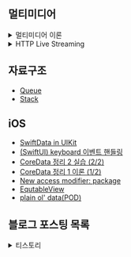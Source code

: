 ## 멀티미디어
<details>
<summary>멀티미디어 이론</summary>
 
 - [Fundamental Concepts of Video](https://github.com/lgvv/wiki/issues/15)
 - [Intro. To Multimedia Engineering Color Models](https://github.com/lgvv/wiki/issues/3)
 - [Intro. To Multimedia Engineering Image Representation](https://github.com/lgvv/wiki/issues/2)
 - [Intro. To Multimedia Engineering Introduction](https://github.com/lgvv/wiki/issues/1)
</details>

<details>
<summary>HTTP Live Streaming</summary> 
 
 - [Creating a Multivariant Playlist](https://github.com/lgvv/wiki/issues/9)
 - [HTTP Live Streaming Overview](https://github.com/lgvv/wiki/issues/4)
 - [Live Playlist (sliding window) construction](https://github.com/lgvv/wiki/issues/11)
 - [Event playlist construction](https://github.com/lgvv/wiki/issues/12)
 - [Video on Demand playlist construction](https://github.com/lgvv/wiki/issues/10)
 - [Incorporating Ads into a Playlist](https://github.com/lgvv/wiki/issues/13)
 - [Adding alternate media to a playlist](https://github.com/lgvv/wiki/issues/14)
</details>

## 자료구조
 - [Queue](https://github.com/lgvv/wiki/issues/7)
 - [Stack](https://github.com/lgvv/wiki/issues/6)
 
## iOS
 - [SwiftData in UIKit](https://github.com/lgvv/wiki/issues/24)
 - [(SwiftUI) keyboard 이벤트 핸들링](https://github.com/lgvv/wiki/issues/22)
 - [CoreData 정리 2 실습 (2/2)](https://github.com/lgvv/wiki/issues/23)
 - [CoreData 정리 1 이론 (1/2)](https://github.com/lgvv/wiki/issues/21)
 - [New access modifier: package](https://github.com/lgvv/wiki/issues/18)
 - [EqutableView](https://github.com/lgvv/wiki/issues/20)
 - [plain ol' data(POD)](https://github.com/lgvv/wiki/issues/19)
 
## 블로그 포스팅 목록
<details>
<summary>티스토리</summary>

 - [We do not provide support for this pre-release version.](https://rldd.tistory.com/653)
 - [SwiftUI로 Placeholder가 존재하는 TextField 설계 팁 (UIKit호환)](https://rldd.tistory.com/652)
 - [Dependecy Container 만들기](https://rldd.tistory.com/651)
 - [SwiftUI 하위뷰에서 상위뷰로 DelegatePattern을 활용해 이벤트 전달하기](https://rldd.tistory.com/650)
 - [모듈화 리팩토링 과정에서 고민했던 것들](https://rldd.tistory.com/648)
 - [Coordinator 모듈을 통해 UI 모듈간 순환참조 해결하기](https://rldd.tistory.com/647)
 - [SwiftUI 화면 dismiss 상황에서 흰 화면 나타나는 문제](https://rldd.tistory.com/646)
 - [Swift Concurrency를 적용하면서 발생한 동시성 문제](https://rldd.tistory.com/645)
 - [UseCase와 Repository 테스트 목적 정리](https://rldd.tistory.com/644)
 - [지하철 검색 기능에 캐싱 로직 도입하기](https://rldd.tistory.com/643)
 - [UICollectionView Sticky Header](https://rldd.tistory.com/641)
 - [[Tuist] Mise Install](https://rldd.tistory.com/640)
 - [Library vs Framework 정리](https://rldd.tistory.com/639)
 - [Swift @TaskLocal](https://rldd.tistory.com/638)
 - [Swift KeyPath 정리](https://rldd.tistory.com/637)
 - [SwiftUI .swipeActions not working](https://rldd.tistory.com/636)
 - [iOS Translation Framework](https://rldd.tistory.com/634)
 - [swift @_spi (System Programming Interfaces)](https://rldd.tistory.com/633)
 - [CloudKit 정리 코드 예제 #3](https://rldd.tistory.com/631)
 - [Swift withTaskCancellationHandler](https://rldd.tistory.com/630)
 - [Swift AsyncStream, AsyncThrowingStream 정리](https://rldd.tistory.com/629)
 - [UITableView isSelected, isHighlighted 정리](https://rldd.tistory.com/628)
 - [UICollectionView isSelected 정리](https://rldd.tistory.com/627)
 - [Swift nonmuating, mutating](https://rldd.tistory.com/626)
 - [SwiftUI DynamicProperty](https://rldd.tistory.com/625)
 - [iOS TipKit 사용 예제 정리](https://rldd.tistory.com/623)
 - [SwiftUI @FoucsState @FocusedValue @FocusedObject](https://rldd.tistory.com/622)
 - [Swift Entry macro (@Entry)](https://rldd.tistory.com/620)
 - [CloudKit(iCloud) 정리 이론 #2](https://rldd.tistory.com/619)
 - [[UIKit] appearance callbacks (화면 전환시 LifeCycle)](https://rldd.tistory.com/617)
 - [[WWDC24] UI 애니메이션 및 전환 효과 향상하기](https://rldd.tistory.com/616)
 - [[WWDC24] Genmoji로 앱에서 더욱 풍부한 표현 선보이기](https://rldd.tistory.com/615)
 - [[WWDC24] SwiftUI 컨테이너 쉽게 이해하기](https://rldd.tistory.com/614)
 - [[WWDC23] Accessibility & Inclusion](https://rldd.tistory.com/613)
 - [[WWDC24] Swift의 성능 살펴보기](https://rldd.tistory.com/612)
 - [[WWDC24] AVFoundation의 미디어 성능 지표 살펴보기](https://rldd.tistory.com/611)
 - [[UIKit] reloadSections에서 애니메이션 없애는 방법](https://rldd.tistory.com/610)
 - [[Swift] JSON 형태로 바꾸는 방법](https://rldd.tistory.com/609)
 - [[Xcode 16 Beta] Could not download and install iOS 18.0 Simulator runtime with Xcode 16.0 beta](https://rldd.tistory.com/608)
 - [CloudKit(iCloud) 정리 환경세팅 #1](https://rldd.tistory.com/607)
 - [[iOS] infinite carousel DiffableDataSource + CompositionalLayout](https://rldd.tistory.com/603)
 - [[Swift] New access modifier: package](https://rldd.tistory.com/602)
 - [[Natural Language] 텍스트 간 유사점 찾기](https://rldd.tistory.com/600)
 - [[Natural Language] Overview](https://rldd.tistory.com/599)
 - [[SwiftUI] NavigationLink 화살표 없애기](https://rldd.tistory.com/597)
 - [[SwiftUI] keyboard 이벤트 핸들링](https://rldd.tistory.com/596)
 - [[IT 동아리 Nexters] 24기 프로젝트 회고](https://rldd.tistory.com/594)
 - [[iOS] Memory Debug Graph 분석해 프로젝트 구조 개선](https://rldd.tistory.com/593)
 - [[iOS] 학과 검색 알고리즘 개선 (초성검색)](https://rldd.tistory.com/592)
 - [[iOS] SwiftData in UIKit](https://rldd.tistory.com/588)
 - [[iOS] CoreData 정리 2 실습 (2/2)](https://rldd.tistory.com/587)
 - [[iOS] CoreData 정리 이론 (1/2)](https://rldd.tistory.com/586)
 - [[TCA] HigherOrderReducers #2 (ReusableFavoriting)](https://rldd.tistory.com/585)
 - [[TCA] HigherOrderReducers #1 (Recursion)](https://rldd.tistory.com/584)
 - [[TCA] Navigation (화면전환 총 정리)](https://rldd.tistory.com/583)
 - [[TCA] Effect #6 (WebSocket)](https://rldd.tistory.com/582)
 - [[iOS] Spotlight (SearchAPI)](https://rldd.tistory.com/581)
 - [[TCA] Effect #5 (Timers)](https://rldd.tistory.com/580)
 - [[TCA] Effect #4 (Refreshable)](https://rldd.tistory.com/579)
 - [[TCA] Effect #3 (LongLiving)](https://rldd.tistory.com/578)
 - [[TCA] Effect #2 (Cancellation)](https://rldd.tistory.com/577)
 - [[TCA] Effect #1 (Basics)](https://rldd.tistory.com/576)
 - [[TCA] SharedState](https://rldd.tistory.com/574)
 - [[TCA] OptionalState (IfLetCase)](https://rldd.tistory.com/573)
 - [[TCA] FocusState](https://rldd.tistory.com/572)
 - [[TCA] Binding](https://rldd.tistory.com/571)
 - [[TCA] Tutorial #5 (Multiple presentation destinations)](https://rldd.tistory.com/568)
 - [[ARKit] #7 frameSemantics](https://rldd.tistory.com/562)
 - [[ARKit] #6 ARKit in iOS](https://rldd.tistory.com/561)
 - [[SceneKit] #5 SCNSceneRendererDelegate](https://rldd.tistory.com/560)
 - [[SceneKit] #4 SCNAction](https://rldd.tistory.com/558)
 - [[SceneKit] #3 Animating SceneKit Content](https://rldd.tistory.com/557)
 - [[SceneKit] #2 Geometry 다뤄보기](https://rldd.tistory.com/556)
 - [[ARKit] #1 ARKit 시작하기](https://rldd.tistory.com/555)
 - [[Node.js] 몽고디비](https://rldd.tistory.com/554)
 - [[SwiftUI] EqutableView (feat. POD)](https://rldd.tistory.com/553)
 - [[Swift] plain ol' data(POD)](https://rldd.tistory.com/552)
 - [[iOS] NavigationSplitView](https://rldd.tistory.com/551)
 - [[Node.js] #7 MySQL](https://rldd.tistory.com/550)
 - [[Node.js] #6 익스프레스 웹 서버 만들기](https://rldd.tistory.com/549)
 - [[Node.js] #5 패키지 매니저](https://rldd.tistory.com/548)
 - [[Node.js] #4 http 모듈로 서버 만들기](https://rldd.tistory.com/547)
 - [[Node.js] #3 노드 기능 알아보기](https://rldd.tistory.com/546)
 - [[Node.js] #2 알아둬야 할 자바스크립트](https://rldd.tistory.com/545)
 - [[Node.js] #1 핵심개념 이해하기](https://rldd.tistory.com/544)
 - [[UIKit] UILabel Inset](https://rldd.tistory.com/543)
 - [[Kuring] 1.4.0 release 개발일지](https://rldd.tistory.com/542)
 - [[WWDC23] Meet MapKit for SwiftUI](https://rldd.tistory.com/541)
 - [[XCode 15.0 beta] Preview Macro Bug](https://rldd.tistory.com/539)
 - [[Xcode] 13.3에서 빌드속도 개선](https://rldd.tistory.com/532)
 - [[XCode] Instruments - Network](https://rldd.tistory.com/531)
 - [[Swift] 커링(Currying)](https://rldd.tistory.com/524)
 - [[iOS] Debug Scheme 분리하기](https://rldd.tistory.com/522)
 - [[TCA] 공부기록 #1 (ReducerProtocol)](https://rldd.tistory.com/519)
 - [[XCTest] Test Double (Swift)](https://rldd.tistory.com/516)
 - [[iOS] UIImage.Orientation](https://rldd.tistory.com/514)
 - [[BlackCat] FilterView 개발일지 (CI - Github Action)](https://rldd.tistory.com/508)
 - [[BlackCat] BusinessProfileViewController 개발일지](https://rldd.tistory.com/507)
 - [such module 'RxCocoaRuntime'](https://rldd.tistory.com/506)
 - [Swift HTML 코드 로드하기](https://rldd.tistory.com/503)
 - [ReactorKit + RxDataSources #2(RxTableViewSectionedAnimatedDataSource)](https://rldd.tistory.com/502)
 - [ReactorKit + RxDataSources #1(SectionModelType)](https://rldd.tistory.com/501)
 - [[ReactorKit] ReactorKit 공부하기 #7 View (programming)](https://rldd.tistory.com/500)
 - [[Moya] Unable to parse empty data 대응하기](https://rldd.tistory.com/499)
 - [Clean Architecture Swift #2](https://rldd.tistory.com/498)
 - [Clean Architecture Swift #1](https://rldd.tistory.com/497)
 - [[ReactorKit] ReactorKit 공부하기 #6 transform](https://rldd.tistory.com/495)
 - [[iOS] UICollectionView CompositionalLayout](https://rldd.tistory.com/494)
 - [[iOS] DiffableDataSource n-Section n-Item (섹션마다 다른 셀)](https://rldd.tistory.com/493)
 - [[Vapor] Vapor + heroku](https://rldd.tistory.com/492)
 - [[ReactorKit] ReactorKit 공부하기 #5 RxTodo 따라잡기 (3)](https://rldd.tistory.com/491)
 - [[ReactorKit] ReactorKit 공부하기 #4 RxTodo 따라잡기 (2)](https://rldd.tistory.com/490)
 - [[ReactorKit] ReactorKit 공부하기 #3 RxTodo 따라잡기 (1)](https://rldd.tistory.com/489)
 - [[Realm] 내가 보려고 기록하는 더 단단한 Realm 구조로](https://rldd.tistory.com/488)
 - [[Realm] Realm migration (Swift)](https://rldd.tistory.com/487)
 - [[Realm] The document “default.realm” could not be opened.](https://rldd.tistory.com/486)
 - [[Realm] Realm CRUD more modern and swifty](https://rldd.tistory.com/485)
 - [[iOS] UICollectionView에 대해서 알아보기 7편 (UICollectionViewDiffableDataSource)](https://rldd.tistory.com/484)
 - [[iOS] UICollectionView에 대해서 알아보기 6편 (Realm, async, await, Delegate)](https://rldd.tistory.com/483)
 - [[iOS] 내가 보려고 기록하는 Realm 구조 설계하기 및 @escaping](https://rldd.tistory.com/482)
 - [[iOS]  FlexLayout을 Cell에서 사용할 때 주의할 점 (feat. 🙇🏻‍♂️)](https://rldd.tistory.com/481)
 - [[iOS] Swift random String 생성](https://rldd.tistory.com/480)
 - [[iOS] UICollectionView에 대해서 알아보기 5편 (북마크 구현 및 모델 관리)](https://rldd.tistory.com/479)
 - [[iOS] UICollectionView에 대해서 알아보기 4편 (Rx + FlexLayout + PinLayout)](https://rldd.tistory.com/478)
 - [[iOS] FlexLayout 'YGEnums.h' file not found Error](https://rldd.tistory.com/477)
 - [[iOS] SwiftUI SceneDelegate, AppDelegate 변경](https://rldd.tistory.com/476)
 - [[iOS] 내가 만든 SPM에서 No Such Module..](https://rldd.tistory.com/475)
 - [[iOS] SPM 프로젝트 이름 변경시 오류](https://rldd.tistory.com/474)
 - [[iOS] UICollectionView에 대해서 알아보기 3편 (동적 Cell)](https://rldd.tistory.com/473)
 - [[iOS] 시뮬레이터에서 Remote Notification (푸시알림)](https://rldd.tistory.com/472)
 - [[iOS] UICollectionView에 대해서 알아보기 2편](https://rldd.tistory.com/471)
 - [[iOS] UICollectionView에 대해서 알아보기 1편](https://rldd.tistory.com/470)
 - [[iOS] rootViewController 교체하기](https://rldd.tistory.com/469)
 - [[git] xcode .gitignore](https://rldd.tistory.com/468)
 - [[iOS] present 이후 pushViewController](https://rldd.tistory.com/467)
 - [[ReactorKit] ReactorKit 공부하기 #2](https://rldd.tistory.com/462)
 - [[ReactorKit] ReactorKit 공부하기 #1](https://rldd.tistory.com/461)
 - [[git] 소스트리 전역 gitignore 해결하기](https://rldd.tistory.com/460)
 - [[XCode] Instruments](https://rldd.tistory.com/459)
 - [[python] scikit-learn](https://rldd.tistory.com/458)
 - [[Swift] Coodinator Pattern](https://rldd.tistory.com/457)
 - [[Swift] Command Pattern](https://rldd.tistory.com/455)
 - [[XCTest] XCTest에 대해서 알아보기 1편](https://rldd.tistory.com/454)
 - [[Swift] Composite Pattern](https://rldd.tistory.com/453)
 - [[Swift] Mediator Pattern](https://rldd.tistory.com/452)
 - [[Combine] Networking(feat. RestAPI)](https://rldd.tistory.com/451)
 - [[git] Git-flow 전략과 프로젝트 예시(feat. Kuring)](https://rldd.tistory.com/450)
 - [[Swift] FlyWeight Pattern](https://rldd.tistory.com/449)
 - [[Swift] Facade Pattern](https://rldd.tistory.com/448)
 - [[Swift] Multicast Delegate Pattern](https://rldd.tistory.com/447)
 - [[Combine] Let's study Combine! (feat. SwiftUI)](https://rldd.tistory.com/445)
 - [[SwiftUI] @StateObject](https://rldd.tistory.com/444)
 - [[SwiftUI] State and Data Flow](https://rldd.tistory.com/443)
 - [[iOS] 화면 스크린샷 및 녹화 감지 (feat. SwiftUI)](https://rldd.tistory.com/442)
 - [[SwiftUI] ViewModifier](https://rldd.tistory.com/441)
 - [[SwiftUI] UIActivityViewController를 SwiftUI로](https://rldd.tistory.com/439)
 - [[SwiftUI] List accessory (feat. disclosure indicator)](https://rldd.tistory.com/438)
 - [[SwiftUI] List Row 선택하기(TableView didSelectRow)](https://rldd.tistory.com/437)
 - [[Swift] State Pattern](https://rldd.tistory.com/436)
 - [[Swift] Prototype Pattern](https://rldd.tistory.com/435)
 - [[SwiftUI] LazyVGrid](https://rldd.tistory.com/434)
 - [[SwiftUI] menu (feat. Picker)](https://rldd.tistory.com/433)
 - [[Swift] BOJ 1516 게임 개발](https://rldd.tistory.com/432)
 - [[Swift] BOJ 1766 문제집](https://rldd.tistory.com/431)
 - [[Swift] BOJ 2252 줄 세우기](https://rldd.tistory.com/430)
 - [[SwiftUI] Picker, segmentedStyle (feat. enum CaseIterable)](https://rldd.tistory.com/428)
 - [[SwiftUI] Toast, popup](https://rldd.tistory.com/427)
 - [[SwiftUI] TextField, SecureField](https://rldd.tistory.com/426)
 - [[SwiftUI] ButtonStyle](https://rldd.tistory.com/425)
 - [[SwiftUI] QRcodeReader](https://rldd.tistory.com/424)
 - [[SwiftUI 3.0] State/ Binding / EnvironmentObject](https://rldd.tistory.com/423)
 - [[SwiftUI] TabView + CustomTabView](https://rldd.tistory.com/422)
 - [[SwiftUI] GeometryReader](https://rldd.tistory.com/421)
 - [[SwiftUI] NavigationView](https://rldd.tistory.com/420)
 - [[SwiftUI] List (tableView in UIKit)](https://rldd.tistory.com/419)
 - [[SwiftUI] Alert](https://rldd.tistory.com/418)
 - [[SwiftUI] VStack, HStack, ZStack](https://rldd.tistory.com/417)
 - [[SwiftUI] How to set Image in SwiftUI](https://rldd.tistory.com/416)
 - [[Swift] BOJ 23034 조별과제 멈춰! (실패: 시간초과)](https://rldd.tistory.com/411)
 - [[Swift] BOJ 4386 별자리 만들기✨](https://rldd.tistory.com/410)
 - [[Swift] BOJ 1197 네트워크 연결 (🎉 400번째 포스팅이다 ㅎㅎ)](https://rldd.tistory.com/409)
 - [[Swift] BOJ 1647 도시 분할 계획](https://rldd.tistory.com/408)
 - [[Swift] BOJ 1197 최소 스패닝 트리](https://rldd.tistory.com/407)
 - [[Swift] 크루스칼 알고리즘과 위상정렬](https://rldd.tistory.com/406)
 - [[Swift] Iterator Pattern](https://rldd.tistory.com/405)
 - [[Swift] Adapter Pattern](https://rldd.tistory.com/404)
 - [[Swift] BOJ 2143 두 배열의 합](https://rldd.tistory.com/403)
 - [[Swift] BOJ 2352 반도체 설계](https://rldd.tistory.com/402)
 - [[Swift] BOJ 2805 나무 자르기](https://rldd.tistory.com/401)
 - [[Swift] BOJ 1920 수 찾기](https://rldd.tistory.com/400)
 - [[Swift] BOJ 7453 합이 0인 네 정수](https://rldd.tistory.com/399)
 - [[Swift] BOJ 12738 가장 긴 증가하는 부분 수열 3](https://rldd.tistory.com/398)
 - [[Swift] BOJ 1300 K번째 수](https://rldd.tistory.com/397)
 - [[Swift] BOJ 1238 파티](https://rldd.tistory.com/396)
 - [[Swift] BOJ 1916 최소비용 구하기](https://rldd.tistory.com/395)
 - [[Swift] Factory Pattern](https://rldd.tistory.com/394)
 - [[iOS] Thread 1: "Attempt to insert non-property list object () for key ~](https://rldd.tistory.com/393)
 - [[iOS] tableViewCell Swipe Action 구현하기](https://rldd.tistory.com/392)
 - [[iOS] UIButton SystemImage 크기 조절](https://rldd.tistory.com/391)
 - [[iOS] UITableView BackgroundView didTapped ✨](https://rldd.tistory.com/390)
 - [[iOS] Swift Calendar 첫 날과 마지막 날 찾기](https://rldd.tistory.com/389)
 - [[iOS] collectionViewCell 사이에 공백없애기](https://rldd.tistory.com/388)
 - [[iOS15] Device width, height in safeAreaLayoutGuide](https://rldd.tistory.com/387)
 - [[iOS] Indicator customizing (feat. Lottie)](https://rldd.tistory.com/386)
 - [[Swift] 프로그래머스 LV2. [1차] 뉴스 클러스터링](https://rldd.tistory.com/385)
 - [[Swift] MVVM Pattern](https://rldd.tistory.com/384)
 - [[Swift] Builder Pattern](https://rldd.tistory.com/383)
 - [[Swift] Observer Pattern](https://rldd.tistory.com/382)
 - [[Swift] 프로그래머스 LV2. 수식 최대화](https://rldd.tistory.com/380)
 - [[Swift] 프로그래머스 LV2. [3차] 파일명 정렬](https://rldd.tistory.com/379)
 - [[Swift] 프로그래머스 LV2. 방문 길이](https://rldd.tistory.com/378)
 - [[Swift] 프로그래머스 LV2. 주차 요금 계산](https://rldd.tistory.com/377)
 - [[Swift] Memento Pattern](https://rldd.tistory.com/376)
 - [[Swift] 프로그래머스 LV2. 쿼드 압축 후 개수 세기](https://rldd.tistory.com/374)
 - [[Swift] BOJ 1753 최단경로](https://rldd.tistory.com/373)
 - [[Swift] Strategy Pattern](https://rldd.tistory.com/371)
 - [[Swift] Delegation Pattern](https://rldd.tistory.com/370)
 - [[Swift] 플로이드 워셜 알고리즘](https://rldd.tistory.com/369)
 - [[Swift] Dijkstra 알고리즘](https://rldd.tistory.com/368)
 - [[Swift] MVC Pattern](https://rldd.tistory.com/366)
 - [[Swift] Class Diagram + 스터디](https://rldd.tistory.com/365)
 - [[Swift] 프로그래머스 LV2. 전력망을 둘로 나누기](https://rldd.tistory.com/364)
 - [[Swift] BOJ 11724 연결 요소의 개수](https://rldd.tistory.com/363)
 - [[Swift] BOJ 1697 숨바꼭질 (2차원 배열보다 1차원 튜플 배열)](https://rldd.tistory.com/362)
 - [[Swift] BOJ 7576 토마토](https://rldd.tistory.com/361)
 - [[Swift] BOJ 2667 단지번호붙이기](https://rldd.tistory.com/360)
 - [[Swift] BOJ 1012 유기농 배추](https://rldd.tistory.com/359)
 - [[Swift] BOJ 2606 바이러스](https://rldd.tistory.com/358)
 - [[Swift] BOJ 2178 미로 탐색](https://rldd.tistory.com/357)
 - [[Swift] BOJ 10844 쉬운 계단 수](https://rldd.tistory.com/355)
 - [[Swift] BOJ 2158 포도주 시식](https://rldd.tistory.com/354)
 - [[Swift] BOJ 1912 연속합](https://rldd.tistory.com/353)
 - [[Swift] BOJ 1932 정수 삼각형](https://rldd.tistory.com/352)
 - [[Swift] BOJ 11053 가장 긴 증가하는 부분 수열](https://rldd.tistory.com/351)
 - [[Swift] BOJ 2579 계단 오르기](https://rldd.tistory.com/350)
 - [[Swift] BOJ 11726 2 x n 타일링](https://rldd.tistory.com/349)
 - [[Swift] BOJ 9095 1,2,3더하기](https://rldd.tistory.com/348)
 - [[Swift] 프로그래머스 LV2. 땅따먹기](https://rldd.tistory.com/347)
 - [[Swift] 프로그래머스 LV2. JadenCase 문자열 만들기](https://rldd.tistory.com/346)
 - [[Swift] 프로그래머스 LV2. 모음사전](https://rldd.tistory.com/345)
 - [[Swift] 프로그래머스 LV2. 튜플](https://rldd.tistory.com/344)
 - [[Swift] 프로그래머스 LV. 2 N개의 최소공배수](https://rldd.tistory.com/343)
 - [[이것이 코딩 테스트다] chapter 5. DFS/BFS](https://rldd.tistory.com/342)
 - [[Swift] 프로그래머스 LV2. 삼각 달팽이](https://rldd.tistory.com/341)
 - [[이것이 코딩 테스트다] chapter 8. DP](https://rldd.tistory.com/340)
 - [[Swift] 프로그래머스 LV2. 가장 큰 수](https://rldd.tistory.com/339)
 - [[Swift] 프로그래머스 LV2. 피로도](https://rldd.tistory.com/338)
 - [[Swift] 프로그래머스 LV2. 소수 찾기](https://rldd.tistory.com/337)
 - [iOSInterviewquestions - iOS](https://rldd.tistory.com/336)
 - [iOSInterviewquestions - ARC](https://rldd.tistory.com/335)
 - [iOSInterviewquestions - Rx](https://rldd.tistory.com/334)
 - [iOSInterviewquestions - Swift](https://rldd.tistory.com/333)
 - [iOSInterviewquestions - Autolayout](https://rldd.tistory.com/332)
 - [[Swift] BOJ 10610번 30](https://rldd.tistory.com/331)
 - [[Swift] BOJ 1931회의실 배정](https://rldd.tistory.com/330)
 - [[Swift] BOJ 2839 설탕 배달](https://rldd.tistory.com/329)
 - [[iOS] Haptic Feedback에 대해서 알아보자🐣](https://rldd.tistory.com/328)
 - [[Swift] 프로그래머스 LV1. 소수 찾기](https://rldd.tistory.com/327)
 - [[Swift] 프로그래머스 LV1. [1차] 다트 게임](https://rldd.tistory.com/326)
 - [[Swift] 10진수를 2진수로 바꾸는 방법](https://rldd.tistory.com/325)
 - [[Swift] 프로그래머스 LV1. [1차] 비밀지도](https://rldd.tistory.com/324)
 - [[Swift] 프로그래머스 LV1. 최소직사각형](https://rldd.tistory.com/323)
 - [[Swift] 프로그래머스 LV1 실패율(시간 초과 해결)](https://rldd.tistory.com/322)
 - [[iOS] RxAction](https://rldd.tistory.com/320)
 - [[iOS] 프로그래머스 FLO 과제 🎧](https://rldd.tistory.com/318)
 - [[iOS] inAppReview(StoreKit)✨](https://rldd.tistory.com/317)
 - [[iOS/Swift] init과 super.init에 대해서 알아보자. 🤔](https://rldd.tistory.com/315)
 - [[iOS] UserDefault Property Wrapper](https://rldd.tistory.com/312)
 - [[iOS] 뱅크샐러드 오픈소스 페이지 따라 만들어보기 📠](https://rldd.tistory.com/311)
 - [part4 (ch1).MyAssets 코드리뷰(feat. SwiftUI)](https://rldd.tistory.com/310)
 - [[SwiftUI] Info.plist가 없을 때🤔](https://rldd.tistory.com/309)
 - [[git] git stash](https://rldd.tistory.com/308)
 - [[XCTest] Stubber에 대해서 알아보자 💉](https://rldd.tistory.com/306)
 - [part5 (ch1). FindCVS UnitTest 코드리뷰 (feat. Stubber)](https://rldd.tistory.com/305)
 - [[XCTest] RxTest 와 RxBlocking에 대해서 알아보자](https://rldd.tistory.com/304)
 - [[XCTest] Quick 과 Nimble에 대해서 알아보자.](https://rldd.tistory.com/303)
 - [part5 (ch1). FindCVS 코드리뷰](https://rldd.tistory.com/302)
 - [[RxSwift] Signal, emit](https://rldd.tistory.com/301)
 - [[iOS] Lottie에 대해서 알아보기](https://rldd.tistory.com/300)
 - [[iOS] Swift 전처리문 #if DEBUG 사용하기](https://rldd.tistory.com/299)
 - [[iOS] UTC to localTime 🗺](https://rldd.tistory.com/298)
 - [[에러] Showing All Messages Undefined symbol: __swift_FORCE_LOAD_$_XCTestSwiftSupport](https://rldd.tistory.com/297)
 - [[iOS] 🗺 KakaoMap API 환경설정](https://rldd.tistory.com/296)
 - [part5 (ch6).KeywordNews XCTest 코드리뷰](https://rldd.tistory.com/295)
 - [[iOS] TTGTagCollectionView에 대해서 알아보자.](https://rldd.tistory.com/294)
 - [part5 (ch6).KeywordNews 코드리뷰](https://rldd.tistory.com/293)
 - [part5 (ch6). 🪛 CI/CD란? (feat. bitrise)](https://rldd.tistory.com/292)
 - [[XCTest] 🧑🏻‍💻 Xcode 기존 프로젝트에 XCTest 작성 파일 추가하기!](https://rldd.tistory.com/291)
 - [[iOS] UIPasteboard 클립보드 복사하기](https://rldd.tistory.com/290)
 - [part5 (ch6). MovieReview XCTest 코드리뷰](https://rldd.tistory.com/287)
 - [part5 (ch6). BDD의 개념에 대해서 알아보기](https://rldd.tistory.com/286)
 - [part5 (ch6) UI Test](https://rldd.tistory.com/285)
 - [[Swift5] extension Protocol (feat. optional func, objc)](https://rldd.tistory.com/284)
 - [part5 (ch6). MovieReview 코드리뷰](https://rldd.tistory.com/283)
 - [[git] 폴더에서 특정 파일 Commit & push](https://rldd.tistory.com/282)
 - [RxSwift Community - Action 🐣](https://rldd.tistory.com/281)
 - [RxSwift ch 18. Table & Collection views](https://rldd.tistory.com/280)
 - [part5. (ch6) SwiftLint 알아보기](https://rldd.tistory.com/279)
 - [[iOS] RxDelegateProxy + WebSocket (Starscream)](https://rldd.tistory.com/278)
 - [[Swift] kakaoMap API URL Scheme 간단 사용법.📍](https://rldd.tistory.com/277)
 - [[iOS] TmapAPI Swift 사용법 정리 🚙](https://rldd.tistory.com/276)
 - [[Swift] extension Reactive](https://rldd.tistory.com/275)
 - [[iOS] RxDelegateProxy 2편 (feat. websocket + objc가 아닌 경우)](https://rldd.tistory.com/274)
 - [[iOS] RxDelegateProxy 1편 (feat. example)](https://rldd.tistory.com/273)
 - [[iOS] starscream 사용법 총정리!](https://rldd.tistory.com/272)
 - [[iOS] RxStarscream 사용법 총정리!](https://rldd.tistory.com/271)
 - [part5. (ch5) BookReview XCTest 코드리뷰](https://rldd.tistory.com/270)
 - [part5. (ch5) BookReview 코드리뷰](https://rldd.tistory.com/269)
 - [part5. (ch5) XCTest](https://rldd.tistory.com/268)
 - [part5. (ch5) forEach를 이용하여 addSubView](https://rldd.tistory.com/267)
 - [part 5. (ch5) MVP 패턴의 기본모습](https://rldd.tistory.com/266)
 - [[iOS] Xcode Storyboard(스토리보드) 없이 코드로 대체하는 방법](https://rldd.tistory.com/265)
 - [[iOS] KakaoMessage 사용법(기본) ✉️](https://rldd.tistory.com/263)
 - [[iOS] RxGesture에 정리 기본](https://rldd.tistory.com/262)
 - [[iOS] Button 90도 회전시키기](https://rldd.tistory.com/261)
 - [[iOS] StackView Button 추가하기](https://rldd.tistory.com/260)
 - [[iOS] SearchBar (+ RxSwift)를 활용한 커스터마이징](https://rldd.tistory.com/259)
 - [[iOS] FCM(Firebase Cloud Message) 정리 기본](https://rldd.tistory.com/258)
 - [[iOS] UILabel 2줄로 표현하기](https://rldd.tistory.com/257)
 - [[iOS] TextView keyboard resignFirstResponder](https://rldd.tistory.com/256)
 - [[iOS] Error Domain = NSURLErrorDomain Code = -1200](https://rldd.tistory.com/255)
 - [[iOS] 코드로 화면전환 하는법😏](https://rldd.tistory.com/254)
 - [[iOS] SkeletonView 사용에서의 유의점⚠️](https://rldd.tistory.com/253)
 - [[iOS] SkeletonView에 대해서 알아보자. ☠️](https://rldd.tistory.com/252)
 - [[git] 원격 저장소에서 내용 변경 후 local 저장소로 pull](https://rldd.tistory.com/251)
 - [[프로그래머스] SQL 고득점 Kit (MySQL)](https://rldd.tistory.com/250)
 - [[프로그래머스] 입국심사 43238 swift](https://rldd.tistory.com/249)
 - [Swift remove element from array by value](https://rldd.tistory.com/248)
 - [[프로그래머스] 힙(Heap) 42627 Swift](https://rldd.tistory.com/246)
 - [[Swift5] 딕셔너리 contains 활용법](https://rldd.tistory.com/245)
 - [Swift 2차원 배열 정렬하기 문법 tip!](https://rldd.tistory.com/244)
 - [[프로그래머스] 다리를 지나는 트럭 42583 swift](https://rldd.tistory.com/243)
 - [[프로그래머스] 42586 기능개발 Swift](https://rldd.tistory.com/242)
 - [[프로그래머스] 행렬의 곱셈 12949 Swift](https://rldd.tistory.com/241)
 - [[프로그래머스] 60057 문자열 압축 Swift](https://rldd.tistory.com/240)
 - [[README.md] Mediku 🏥](https://rldd.tistory.com/239)
 - [[README.md] BobBob 🍚](https://rldd.tistory.com/238)
 - [[README.md] HappyHouse 🧸](https://rldd.tistory.com/237)
 - [[iOS] 앱 이름 변경하기](https://rldd.tistory.com/234)
 - [[README.md] Covid19AlarmApp 🦠](https://rldd.tistory.com/233)
 - [[iOS15] Device의 네트워크 연결여부 확인 📡](https://rldd.tistory.com/232)
 - [[iOS15] 위치 권한 확인하는 함수 📍](https://rldd.tistory.com/231)
 - [[iOS15] Alert을 통해 설정창으로 들어가기 ⚙️](https://rldd.tistory.com/230)
 - [[프로그래머스] Swift 위장 - 42578](https://rldd.tistory.com/228)
 - [[프로그래머스] Swift 숫자 문자열과 영단어 (81301)](https://rldd.tistory.com/226)
 - [Swift Data Structure and Algorithms](https://rldd.tistory.com/223)
 - [[iOS] WKWebView에 잘 정리된 블로그 기록](https://rldd.tistory.com/221)
 - [[iOS] viewDidLoad() vs. loadView() 의 차이](https://rldd.tistory.com/220)
 - [[iOS] WebView javaScript 함수 호출](https://rldd.tistory.com/219)
 - [네이버 지도 API ⚠️ 빌드 에러 해결](https://rldd.tistory.com/216)
 - [[REST API] 카카오 웹 검색 API - Swift](https://rldd.tistory.com/215)
 - [[REST API] Alarmofire error 해결!](https://rldd.tistory.com/214)
 - [[REST API] 🏃‍♀️ 연습시작.](https://rldd.tistory.com/213)
 - [[RxSwfit] 테이블 뷰 안에 버튼이 반응하지 않을 때](https://rldd.tistory.com/212)
 - [[Swift] String에서 마지막 글자 삭제하기](https://rldd.tistory.com/211)
 - [[RxSwift] TextView 🆚 TextField](https://rldd.tistory.com/210)
 - [[RxSwift] button isSelected scan으로 토글처럼 사용하기](https://rldd.tistory.com/209)
 - [[RxSwift] Reentrancy anomaly was detected. Error 대응](https://rldd.tistory.com/208)
 - [[RxSwift] Textfield maxLength](https://rldd.tistory.com/207)
 - [[iOS] Tableview Cell 사이의 간격주기](https://rldd.tistory.com/205)
 - [[iOS] TableView, CollectionView lastIndex 찾기](https://rldd.tistory.com/204)
 - [[iOS] StackView 사이에서 간격을 주는법](https://rldd.tistory.com/203)
 - [[iOS] SnapKit SafeArea 고려하기](https://rldd.tistory.com/202)
 - [[iOS] Custom font 추가하는 방법](https://rldd.tistory.com/201)
 - [iOS Snapkit 나만의 정리 모음](https://rldd.tistory.com/200)
 - [[flutter 2.0] 13~14강 | 날씨앱 만들기 01](https://rldd.tistory.com/199)
 - [[flutter2.0] 12강 | Future-async 심화](https://rldd.tistory.com/197)
 - [iOS Snapkit 10 | CollectionView 코드로 구성하는 법 03](https://rldd.tistory.com/196)
 - [iOS Snapkit 09 | CollectionView 코드로 구성하는 법 02](https://rldd.tistory.com/195)
 - [iOS Snapkit 08 | CollectionView 코드로 구성하는 법 01](https://rldd.tistory.com/194)
 - [iOS RxSwift 07 | RxDataSources (Simple) - 커스텀 셀](https://rldd.tistory.com/193)
 - [iOS RxSwift 06 | RxDataSources 기초](https://rldd.tistory.com/192)
 - [iOS SnapKit 05 | iOS tableView를 코드로 구성하는 법 03](https://rldd.tistory.com/191)
 - [iOS SnapKit 04 | iOS tableView를 코드로 구성하는 법 02](https://rldd.tistory.com/190)
 - [iOS SnapKit 03 | iOS tableView를 코드로 구성하는 법 01](https://rldd.tistory.com/189)
 - [iOS SnapKit 02 | Then 라이브러리](https://rldd.tistory.com/188)
 - [iOS SnapKit 01 | leading &  trailing](https://rldd.tistory.com/187)
 - [iOS SnapKit 공식문서로 공부하기](https://rldd.tistory.com/186)
 - [iOS SnapKit 시작하기](https://rldd.tistory.com/185)
 - [[flutter2.0] 8강 - 2 | APICall & JsonParsing](https://rldd.tistory.com/184)
 - [[flutter2.0] 8강 - 1 | Future, async, await 이해하기](https://rldd.tistory.com/183)
 - [[flutter2.0] 7강 | 로그인 페이지 코드 리팩토링(refactoring)](https://rldd.tistory.com/182)
 - [[flutter2.0] 3~5강 | 로그인과 주사위 앱 만들기](https://rldd.tistory.com/181)
 - [2021 두굿해커톤 후기(feat.우수상)🎊](https://rldd.tistory.com/180)
 - [[flutter2.0] 1강~2강 | Stateful widget](https://rldd.tistory.com/179)
 - [[flutter] 24강 | Collection과 Generic](https://rldd.tistory.com/177)
 - [[flutter] 23강 | Navigator 와 pushName 메소드 이해하기](https://rldd.tistory.com/176)
 - [[flutter] 22강 | Navigator 이해하기](https://rldd.tistory.com/175)
 - [[flutter] 21강 | Column, Row 위젯](https://rldd.tistory.com/174)
 - [[flutter] 20강 | 컨테이너 위젯 (container widget) 되짚어 보기.](https://rldd.tistory.com/173)
 - [[flutter] 19강 | 빌더 위젯 없이 스낵바 만들기 및 토스트 메시지](https://rldd.tistory.com/172)
 - [[flutter] 27강(패치강좌) | 플러터 2.0 버튼](https://rldd.tistory.com/171)
 - [Ch13. 🦕 Intermediate RxCocoa](https://rldd.tistory.com/170)
 - [Ch12. 🦕 Beginning RxCocoa](https://rldd.tistory.com/169)
 - [[flutter] 18(26)강 | 플러터 2.0 SnackBar 와 ScaffoldMessenger](https://rldd.tistory.com/168)
 - [[flutter] 17강 | BuildContext 이해하기](https://rldd.tistory.com/167)
 - [[flutter] 16강 | Drawer 메뉴 만들기 2](https://rldd.tistory.com/166)
 - [[flutter] 15강 | Drawer 메뉴 만들기 1](https://rldd.tistory.com/165)
 - [[flutter] 14강 | Appbar 메뉴 아이콘 추가하기](https://rldd.tistory.com/164)
 - [[flutter] 12강~13강 | Dart 핵심정리 : 클래스와 위젯의 정체](https://rldd.tistory.com/163)
 - [[flutter] 10강~11강 | 캐릭터 페이지 디자인 2,3: 실전코딩 완결](https://rldd.tistory.com/162)
 - [[flutter] 9강 | 캐릭터 페이지 디자인 1 : 위젯정리](https://rldd.tistory.com/161)
 - [[flutter] 6강~8강 | 프로젝트 폴더와 기본 코드 이해하기](https://rldd.tistory.com/160)
 - [[Swift] 프로그래머스 LV2. 큰 수 만들기](https://rldd.tistory.com/159)
 - [[flutter] 5강 | Widget](https://rldd.tistory.com/158)
 - [[flutter] 🕴플러터를 시작했다.](https://rldd.tistory.com/157)
 - [[프로그래머스] 조이스틱 Swift (Greedy)](https://rldd.tistory.com/156)
 - [[프로그래머스] 타겟넘버 Swift (DFS)](https://rldd.tistory.com/155)
 - [Swift5 코테 공부 사전설정](https://rldd.tistory.com/154)
 - [[iOS14] Swift5 alertDialog 함수로 만들어 사용하기](https://rldd.tistory.com/153)
 - [[iOS14] ♋️ SplashView를 활용해 Alert 발생하기](https://rldd.tistory.com/152)
 - [[iOS14] 백그라운드에서 특정 시간 로컬 알림보내기⏰](https://rldd.tistory.com/151)
 - [String HTMLTag 지우기 (정규표현식)](https://rldd.tistory.com/150)
 - [Swift5 네이버 검색 API 사용하기(뉴스)](https://rldd.tistory.com/149)
 - [Swift XML Parsing (OpenAPI)](https://rldd.tistory.com/148)
 - [ch19 🤖 CreateML 사용 및 코드리뷰](https://rldd.tistory.com/147)
 - [ch19  🤖 CoreML](https://rldd.tistory.com/145)
 - [🐉 RxSwift 4Hour - Step3(Rx)](https://rldd.tistory.com/143)
 - [🐉 RxSwift + MVVM (TableView) 코드1](https://rldd.tistory.com/142)
 - [🐉 RxSwift(Relay와 subject)](https://rldd.tistory.com/141)
 - [[week7] ⏰ Time Based Operators(cold? hot?)](https://rldd.tistory.com/139)
 - [[week6] Combining Observables](https://rldd.tistory.com/138)
 - [[week5] 🌟Transforming Observables](https://rldd.tistory.com/137)
 - [[week4] Filtering Observables](https://rldd.tistory.com/136)
 - [[week3] Subjects](https://rldd.tistory.com/135)
 - [🐉 RxSwift(Operators) Creating Observables](https://rldd.tistory.com/134)
 - [[week2] 👀 Observserbles](https://rldd.tistory.com/133)
 - [[week1] Hello RxSwift 🖐](https://rldd.tistory.com/132)
 - [RxSwift 4시간 만에 끝내기](https://rldd.tistory.com/131)
 - [📸 ch18 FullScreen 카메라 앱 코드리뷰](https://rldd.tistory.com/129)
 - [📸 ch 18 AVFoundation 카테고리 별로 탐구](https://rldd.tistory.com/128)
 - [ch 18 공짜 계정으로 앱 폰에 설치하기](https://rldd.tistory.com/127)
 - [🎬 ch17 Netflix 확장앱 코드리뷰(firebase, kingfisher) + ch15](https://rldd.tistory.com/126)
 - [ch17 SPM과 CocoaPod 충돌시 해결](https://rldd.tistory.com/125)
 - [ch17 나의 ScrollView Guide! 상하좌우!!](https://rldd.tistory.com/124)
 - [😼 ch15 검색을 이용해 서버에서 데이터를 받아와 파싱까지!](https://rldd.tistory.com/123)
 - [ch15 escaping과 non-escaping 클로저에 대해서 알아보자](https://rldd.tistory.com/122)
 - [🍜 ch15 인스턴스 메소드 vs 타입메소드](https://rldd.tistory.com/121)
 - [📡 ch14 URLSession (feat. Codable)](https://rldd.tistory.com/120)
 - [📡 ch14 Networking](https://rldd.tistory.com/119)
 - [ch13 Todo 리스트 코드리뷰](https://rldd.tistory.com/118)
 - [🤦‍♂️ git 원격 저장소에 올라간 commit 되돌리기](https://rldd.tistory.com/117)
 - [⌨️ ch13 키보드에 따른 레이아웃 조정하기](https://rldd.tistory.com/116)
 - [🤪 ch13 버튼 상태에 따라 바꿔주기](https://rldd.tistory.com/115)
 - [😂 ch13 swift Equatable?!](https://rldd.tistory.com/114)
 - [🦧 ch13 Static Cell (TableView)](https://rldd.tistory.com/113)
 - [ch12 애플뮤직st 음악앱 코드리뷰](https://rldd.tistory.com/112)
 - [⚠️ 레이아웃을 잘 주었는데 기기별로 적용되지 않을때](https://rldd.tistory.com/111)
 - [💈 ch11 현상금 랭킹앱 코드리뷰(Animation)💈](https://rldd.tistory.com/109)
 - [ch11 현상금 랭킹앱 코드리뷰(CollectionView)](https://rldd.tistory.com/108)
 - [💈 ch11 Animation - 개념편💈](https://rldd.tistory.com/107)
 - [ch10 현상금 랭킹앱 코드리뷰(MVVM)](https://rldd.tistory.com/106)
 - [ch10 MVVM 패턴](https://rldd.tistory.com/105)
 - [ch09 현상금 랭킹앱 코드리뷰](https://rldd.tistory.com/104)
 - [Do it 강화학습 입문 리뷰✍️](https://rldd.tistory.com/103)
 - [패스트 캠퍼스 iOS 강의](https://rldd.tistory.com/102)
 - [[iOS14] 공유하기 기능 share 구현](https://rldd.tistory.com/100)
 - [image_picker crashes when picking images on simulator running on Apple Silicon M1](https://rldd.tistory.com/98)
 - [[iOS14] 오토 리사이징 + 오토 레이아웃 정리](https://rldd.tistory.com/97)
 - [[iOS14] SearchBar 커스터마이징](https://rldd.tistory.com/96)
 - [[iOS14] 텍스트필드 밑줄만 남기기](https://rldd.tistory.com/95)
 - [[iOS14] datePicker + Alert](https://rldd.tistory.com/94)
 - [[iOS14] VC2 -> VC1 데이터 전달 (delegate)](https://rldd.tistory.com/93)
 - [[iOS14] segue 및 화면 전환방식에 대한 고찰 및 unwind](https://rldd.tistory.com/92)
 - [[iOS] TextField + Alert](https://rldd.tistory.com/91)
 - [[iOS] Mediku](https://rldd.tistory.com/90)
 - [[iOS] DatePicker + Alert 커스터마이징](https://rldd.tistory.com/89)
 - [[iOS14] 스크롤 뷰 구현](https://rldd.tistory.com/88)
 - [[swift] 파이어베이스 + 딕셔너리 읽기](https://rldd.tistory.com/87)
 - [[iOS14] 전화연결 기능](https://rldd.tistory.com/86)
 - [Bundle.main.path Return nil](https://rldd.tistory.com/85)
 - [[iOS] firebase CRUD 기초 및 유의사항](https://rldd.tistory.com/83)
 - [[iOS14] Touch ID 사용법](https://rldd.tistory.com/78)
 - [토큰 갱신과 OAuth 2.0 인증](https://rldd.tistory.com/77)
 - [[iOS14] 키 체인(key Chain)](https://rldd.tistory.com/76)
 - [[git] git loading remotes... 에러 해결](https://rldd.tistory.com/75)
 - [[iOS14] Unwind 세그웨이를 이용하여 화면 이동하기](https://rldd.tistory.com/74)
 - [xcworkspace에 xcodeproj 로드가 안될 때](https://rldd.tistory.com/73)
 - [Alamofire 라이브러리 ( + CocoaPods 개념) 설치 및 사용법](https://rldd.tistory.com/72)
 - [사용자의 디바이스 시간 불법 변경 막는 법](https://rldd.tistory.com/71)
 - [[iOS14] ATS와 관련하여](https://rldd.tistory.com/70)
 - [JSON 학습정리](https://rldd.tistory.com/69)
 - [서버연동(RESTful API,HTTP,HTTPS) 이론](https://rldd.tistory.com/68)
 - [첫 프로젝트 UI흐름도](https://rldd.tistory.com/67)
 - [[iOS14] SearchBar - 검색바 사용](https://rldd.tistory.com/66)
 - [CoreData 이미지 저장시](https://rldd.tistory.com/65)
 - [CoreData 코드 리뷰](https://rldd.tistory.com/64)
 - [이벤트 버블링과 리스폰더 체인](https://rldd.tistory.com/63)
 - [[iOS] 당겨서 새로고침 (Pull To Refresh)](https://rldd.tistory.com/62)
 - [[iOS14] SQLite 적용 기본 리뷰](https://rldd.tistory.com/61)
 - [[ios14] SQLite3 - Xcode12 설정 및 에러대응과 코드업](https://rldd.tistory.com/60)
 - [웹 UI vs 모바일 UI](https://rldd.tistory.com/59)
 - [UserDefaults 코드리뷰](https://rldd.tistory.com/58)
 - [스토리보드 분리](https://rldd.tistory.com/57)
 - [App Thinning & Slicing ( 앱 씨닝과 슬라이싱)  + 튜토리얼 코드 리뷰](https://rldd.tistory.com/56)
 - [프로필 화면 구현 -  코드 리뷰](https://rldd.tistory.com/55)
 - [레이블에 탭 제스쳐 등록 시 주의할 점](https://rldd.tistory.com/54)
 - [데이터 저장 기본](https://rldd.tistory.com/53)
 - [사이드 바 실제 적용시 고려하면 좋은 것들](https://rldd.tistory.com/52)
 - [[iOS14] multiple commands produce 에러 대응](https://rldd.tistory.com/50)
 - [[iOS14] 재사용 메커니즘](https://rldd.tistory.com/49)
 - [SWRevealViewController (사이드바) - 외부라이브러리 1](https://rldd.tistory.com/48)
 - [커스텀 클래스(3) - 커스텀 스테퍼](https://rldd.tistory.com/47)
 - [커스텀 클래스(2) - 커스텀 탭 바 컨트롤러](https://rldd.tistory.com/46)
 - [커스텀 클래스(1) - 커스텀 버튼](https://rldd.tistory.com/45)
 - [알림창 커스터마이징](https://rldd.tistory.com/44)
 - [네비게이션 바 커스터마이징](https://rldd.tistory.com/43)
 - [탭바 커스터마이징](https://rldd.tistory.com/42)
 - [iOS 단축키 모음](https://rldd.tistory.com/41)
 - [iOS <command> + <shift> + <0>](https://rldd.tistory.com/40)
 - [폰트는 앱 디자인의 눈코입!](https://rldd.tistory.com/39)
 - [UI 커스터마이징 bounds 속성과 frame속성 비교](https://rldd.tistory.com/38)
 - [💜 iOS 개발에 도움이 되는 사이트들](https://rldd.tistory.com/37)
 - [tableView - Xcode 버그 및 skillUp](https://rldd.tistory.com/36)
 - [IBOutlet 변수 여러개 연결](https://rldd.tistory.com/35)
 - [[iOS 13 이후 ] AppDelegate vs SceneDelegate 차이](https://rldd.tistory.com/34)
 - [ARC(Auto Reference Counter) 시스템 - IBOutlet](https://rldd.tistory.com/33)
 - [배열 변수를 AppDelegate 클래스에 저장하는 이유 (세 가지 이슈)](https://rldd.tistory.com/32)
 - [firebase 사용법(기초) - 코드리뷰](https://rldd.tistory.com/31)
 - [Firebase에 대해서 정리](https://rldd.tistory.com/30)
 - [nw_protocol_get_quic_image_block_invoke dlopen libquic failed 에러](https://rldd.tistory.com/29)
 - [pod init 문제 발생 해결](https://rldd.tistory.com/28)
 - [Table - 코드리뷰 ( 테이블뷰컨트롤러 )](https://rldd.tistory.com/27)
 - [Navigation - 코드리뷰](https://rldd.tistory.com/26)
 - [Tab - 코드리뷰 (탭바 컨트롤러)](https://rldd.tistory.com/25)
 - [PageControl - 코드리뷰](https://rldd.tistory.com/24)
 - [Map - 코드리뷰(맵뷰)](https://rldd.tistory.com/23)
 - [Web - 코드리뷰(웹뷰)](https://rldd.tistory.com/22)
 - [Alert - 코드리뷰](https://rldd.tistory.com/21)
 - [PickerView - 코드리뷰](https://rldd.tistory.com/20)
 - [DatePicker - 코드리뷰 (타이머)](https://rldd.tistory.com/19)
 - [ImageView - 코드리뷰](https://rldd.tistory.com/18)
 - [오토 레이아웃](https://rldd.tistory.com/16)
 - [iOS 앱의 구조와 프레임워크](https://rldd.tistory.com/15)
 - [개념 카테고리 규칙](https://rldd.tistory.com/14)
 - [이미지 뷰 UX 향상 방법 - 앱 개발에 있어서](https://rldd.tistory.com/12)
 - [레이아웃 사용시 레이아웃 내의 컨텐츠 비율 맞추기](https://rldd.tistory.com/11)
 - [segue 반응없을때 점검해야할 것 ( 세그 선택의 실수 )](https://rldd.tistory.com/10)
 - [리소스 파일 참조가 안될 때](https://rldd.tistory.com/9)
 - [테이블 뷰에서 높이 조절이 안될경우](https://rldd.tistory.com/7)
 - [백그라운드 로컬 알림](https://rldd.tistory.com/6)
 - [ios 13에서 modal](https://rldd.tistory.com/5)
 - [firebase 구글 로그인 에러](https://rldd.tistory.com/4)
 - [m1 mac(맥) firebase 빌드 에러 해결](https://rldd.tistory.com/3)
 - [M1맥으로 개발을 위한 초기 세팅](https://rldd.tistory.com/2)
</details>
